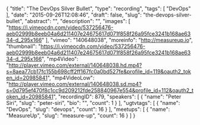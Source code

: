 {
  "title": "The DevOps Silver Bullet",
  "type": "recording",
  "tags": [
    "DevOps"
  ],
  "date": "2015-09-26T12:08:46",
  "draft": false,
  "slug": "the-devops-silver-bullet",
  "abstract": "",
  "description": "",
  "images": [
    "https://i.vimeocdn.com/video/537256476-aeb02999b8eeb04a6d211407e24675617d071f858f26a95fce3241b168ae6334-d_295x166"
  ],
  "vimeo": "140648038",
  "moreinfo": "http://measureup.io",
  "thumbnail": "https://i.vimeocdn.com/video/537256476-aeb02999b8eeb04a6d211407e24675617d071f858f26a95fce3241b168ae6334-d_295x166",
  "mp4Video": "http://player.vimeo.com/external/140648038.hd.mp4?s=8aea77cb17fc155b698cff2ff167fc0a0bd527fe&profile_id=119&oauth2_token_id=20985841",
  "mp4VideoLow": "http://player.vimeo.com/external/140648038.sd.mp4?s=0d795ef470f8c1cc9d209212fde258840967e554&profile_id=112&oauth2_token_id=20985841",
  "recordingID": 879,
  "speakers": [
    {
      "name": "Peter Siri",
      "slug": "peter-siri",
      "bio": "",
      "count": 1
    }
  ],
  "ugtvtags": [
    {
      "name": "DevOps",
      "slug": "devops",
      "count": 16
    }
  ],
  "meetups": [
    {
      "name": "MeasureUp",
      "slug": "measure-up",
      "count": 16
    }
  ]
}